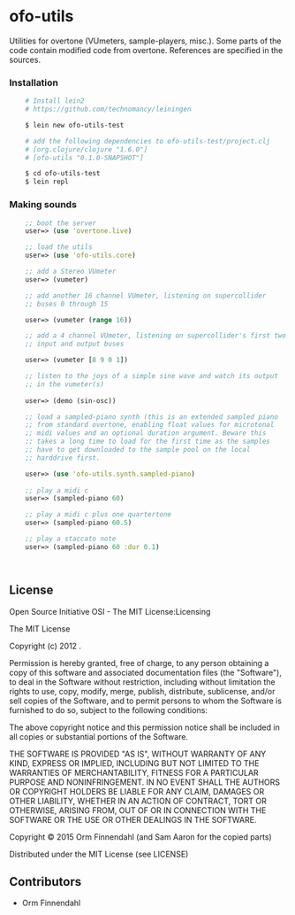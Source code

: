 # ofo-utils

Utilities for overtone (VUmeters, sample-players, misc.). Some parts
of the code contain modified code from overtone. References are
specified in the sources.

### Installation

```sh
    # Install lein2
    # https://github.com/technomancy/leiningen

    $ lein new ofo-utils-test

    # add the following dependencies to ofo-utils-test/project.clj
    # [org.clojure/clojure "1.6.0"]
    # [ofo-utils "0.1.0-SNAPSHOT"]

    $ cd ofo-utils-test
    $ lein repl
```

### Making sounds


```clj
    ;; boot the server
    user=> (use 'overtone.live)

    ;; load the utils
    user=> (use 'ofo-utils.core)

    ;; add a Stereo VUmeter
    user=> (vumeter)

    ;; add another 16 channel VUmeter, listening on supercollider
    ;; buses 0 through 15

    user=> (vumeter (range 16))

    ;; add a 4 channel VUmeter, listening on supercollider's first two
    ;; input and output buses

    user=> (vumeter [8 9 0 1])

    ;; listen to the joys of a simple sine wave and watch its output
    ;; in the vumeter(s)
    
    user=> (demo (sin-osc))

    ;; load a sampled-piano synth (this is an extended sampled piano
    ;; from standard overtone, enabling float values for microtonal
    ;; midi values and an optional duration argument. Beware this
    ;; takes a long time to load for the first time as the samples
    ;; have to get downloaded to the sample pool on the local
    ;; harddrive first.

    user=> (use 'ofo-utils.synth.sampled-piano)
    
    ;; play a midi c
    user=> (sampled-piano 60)

    ;; play a midi c plus one quartertone
    user=> (sampled-piano 60.5)

    ;; play a staccato note
    user=> (sampled-piano 60 :dur 0.1)




```



## License

Open Source Initiative OSI - The MIT License:Licensing

The MIT License

Copyright (c) 2012 <All contributors listed in the README.md file>.

Permission is hereby granted, free of charge, to any person obtaining a copy
of this software and associated documentation files (the "Software"), to deal
in the Software without restriction, including without limitation the rights
to use, copy, modify, merge, publish, distribute, sublicense, and/or sell
copies of the Software, and to permit persons to whom the Software is
furnished to do so, subject to the following conditions:

The above copyright notice and this permission notice shall be included in
all copies or substantial portions of the Software.

THE SOFTWARE IS PROVIDED "AS IS", WITHOUT WARRANTY OF ANY KIND, EXPRESS OR
IMPLIED, INCLUDING BUT NOT LIMITED TO THE WARRANTIES OF MERCHANTABILITY,
FITNESS FOR A PARTICULAR PURPOSE AND NONINFRINGEMENT. IN NO EVENT SHALL THE
AUTHORS OR COPYRIGHT HOLDERS BE LIABLE FOR ANY CLAIM, DAMAGES OR OTHER
LIABILITY, WHETHER IN AN ACTION OF CONTRACT, TORT OR OTHERWISE, ARISING FROM,
OUT OF OR IN CONNECTION WITH THE SOFTWARE OR THE USE OR OTHER DEALINGS IN
THE SOFTWARE.
    

Copyright © 2015 Orm Finnendahl (and Sam Aaron for the copied parts)

Distributed under the MIT License (see LICENSE)

## Contributors

* Orm Finnendahl



